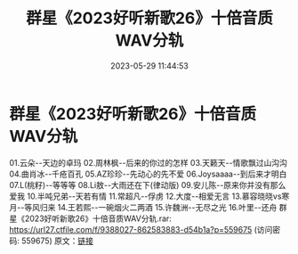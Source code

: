 ﻿---
title: 群星《2023好听新歌26》十倍音质WAV分轨
date: 2023-05-29 11:44:53
categories: WAV车载音乐、镜像
tags: 华语中文
---
# 群星《2023好听新歌26》十倍音质WAV分轨

01.云朵--天边的卓玛
02.周林枫--后来的你过的怎样
03.天籁天--情歌飘过山沟沟
04.曲肖冰--千疮百孔
05.AZ珍珍--先动心的先不爱
06.Joysaaaa--到后来才明白
07.L(桃籽)--等等等
08.Li敖--大雨还在下(律动版)
09.安儿陈--原来你并没有那么爱我
10.半吨兄弟--天若有情
11.常超凡--俘虏
12.大度--相爱无言
13.慕容晓晓vs寒月--等风归来
14.王若熙--一碗烟火二两酒
15.许魏洲--无尽之光
16.叶里--还舟
群星《2023好听新歌26》十倍音质WAV分轨.rar: https://url27.ctfile.com/f/9388027-862583883-d54b1a?p=559675
(访问密码: 559675)
原文：[链接](https://blog.sina.com.cn/s/blog_1647c7e760103123h.html)
